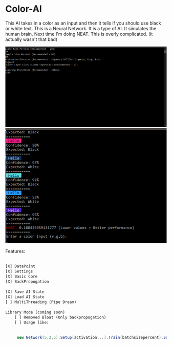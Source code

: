 # Color-AI
This AI takes in a color as an input and then it tells if you should use black or white text.
This is a Neural Network. It is a type of AI.
It simulates the human brain. Next time I'm doing NEAT. This is overly complicated.
(it actually wasn't that bad)

![screenshot](Screenies/screeny1.png)
![screenshot](Screenies/screeny2.png)

Features:

```

[X] DataPoint
[X] Settings
[X] Basic Core
[X] BackPropogation

[X] Save AI State 
[X] Load AI State
[ ] MultiThreading (Pipe Dream)

Library Mode (coming soon)
    [ ] Removed Bloat (Only backpropogation)
    [ ] Usage like:
```
```csharp

     new Network(5,2,5).Setup(activation...).Train(batchsizepercent).Save() ... etc

```
